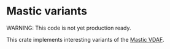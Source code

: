 # Mastic variants

WARNING: This code is not yet production ready.

This crate implements interesting variants of the [Mastic
VDAF](https://datatracker.ietf.org/doc/draft-mouris-cfrg-mastic/).
